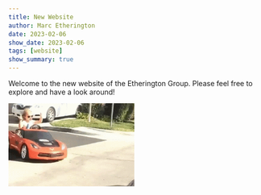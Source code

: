 ```yaml
---
title: New Website
author: Marc Etherington
date: 2023-02-06
show_date: 2023-02-06
tags: [website]
show_summary: true
---
```


Welcome to the new website of the Etherington Group. Please feel free to explore and have a look around!
<br>

<img src="https://github.com/marc-k-etherington/marc-k-etherington.github.io/blob/main/content/post/girl-car.gif?raw=true" width="250" height="auto">
